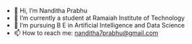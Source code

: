 - 👋 Hi, I’m Nanditha Prabhu
- 🌱 I’m currently a student at Ramaiah Institute of Technology
- 👀 I’m pursuing B E in Artificial Intelligence and Data Science
- 📫 How to reach me: nanditha7prabhu@gmail.com

<!---
Nanditha-Prabhu/Nanditha-Prabhu is a ✨ special ✨ repository because its `README.md` (this file) appears on your GitHub profile.
You can click the Preview link to take a look at your changes.
--->
